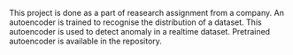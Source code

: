 This project is done as a part of reasearch assignment from a company.
An autoencoder is trained to recognise the distribution of a dataset.
This autoencoder is used to detect anomaly in a realtime dataset. Pretrained autoencoder is available in the repository.
